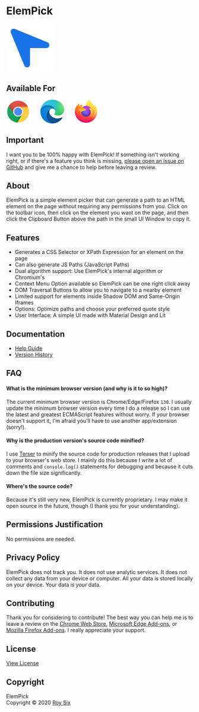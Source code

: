 # ElemPick
<img src="https://raw.githubusercontent.com/sixcious/assets/main/repository/elempick/icon.svg?sanitize=true" width="128" height="128" alt="ElemPick" title="ElemPick">

## Available For
<a href="https://chromewebstore.google.com/detail/elempick/bgcbdbijjohohjnckgpccjfimlkfbjdi" title="Download for Google Chrome"><img src="https://raw.githubusercontent.com/sixcious/assets/main/vendor/chrome.svg?sanitize=true" width="64" height="64" alt="Google Chrome"></a>
&nbsp;&nbsp;&nbsp;&nbsp;&nbsp;
<a href="https://microsoftedge.microsoft.com/addons/detail/elempick/kfhfjhgebjkeagaaobmhecnlohcclpmp" title="Download for Microsoft Edge"><img src="https://raw.githubusercontent.com/sixcious/assets/main/vendor/edge.svg" width="64" height="64" alt="Microsoft Edge"></a>
&nbsp;&nbsp;&nbsp;&nbsp;&nbsp;
<a href="https://addons.mozilla.org/firefox/addon/elempick/" title="Download for Mozilla Firefox"><img src="https://raw.githubusercontent.com/sixcious/assets/main/vendor/firefox.svg?sanitize=true" width="64" height="64" alt="Mozilla Firefox"></a>
&nbsp;&nbsp;&nbsp;&nbsp;&nbsp;

## Important
I want you to be 100% happy with ElemPick! If something isn't working right, or if there's a feature you think is missing, [please open an issue on GitHub](https://github.com/sixcious/elempick/issues) and give me a chance to help before leaving a review.

## About
ElemPick is a simple element picker that can generate a path to an HTML element on the page without requiring any permissions from you. Click on the toolbar icon, then click on the element you want on the page, and then click the Clipboard Button above the path in the small UI Window to copy it.

## Features
- Generates a CSS Selector or XPath Expression for an element on the page
- Can also generate JS Paths (JavaScript Paths)
- Dual algorithm support: Use ElemPick's internal algorithm or Chromium's
- Context Menu Option available so ElemPick can be one right click away
- DOM Traversal Buttons to allow you to navigate to a nearby element
- Limited support for elements inside Shadow DOM and Same-Origin Iframes
- Options: Optimize paths and choose your preferred quote style
- User Interface: A simple UI made with Material Design and Lit

## Documentation
- [Help Guide](https://github.com/sixcious/elempick/wiki)
- [Version History](https://github.com/sixcious/elempick/wiki/Version-History)

## FAQ

#### What is the minimum browser version (and why is it to so high)?
The current minimum browser version is Chrome/Edge/Firefox `130`. I usually update the minimum browser version every time I do a release so I can use the latest and greatest ECMAScript features without worry. If your browser doesn't support it, I'm afraid you'll have to use another app/extension (sorry!).

#### Why is the production version's source code minified?
I use [Terser](https://github.com/terser/terser) to minify the source code for production releases that I upload to your browser's web store. I mainly do this because I write a lot of comments and `console.log()` statements for debugging and because it cuts down the file size significantly.

#### Where's the source code?
Because it's still very new, ElemPick is currently proprietary. I may make it open source in the future, though (I thank you for your understanding).

## Permissions Justification
No permissions are needed.

## Privacy Policy
ElemPick does not track you. It does not use analytic services. It does not collect any data from your device or computer. All your data is stored locally on your device. Your data is *your* data.

## Contributing
Thank you for considering to contribute! The best way you can help me is to leave a review on the [Chrome Web Store](https://chromewebstore.google.com/detail/elempick/bgcbdbijjohohjnckgpccjfimlkfbjdi/reviews), [Microsoft Edge Add-ons](https://microsoftedge.microsoft.com/addons/detail/elempick/kfhfjhgebjkeagaaobmhecnlohcclpmp), or [Mozilla Firefox Add-ons](https://addons.mozilla.org/firefox/addon/elempick/). I really appreciate your support.

## License
<a href="https://github.com/sixcious/elempick/blob/main/LICENSE">View License</a>

## Copyright
ElemPick  
Copyright &copy; 2020 <a href="https://github.com/sixcious" target="_blank">Roy Six</a>
